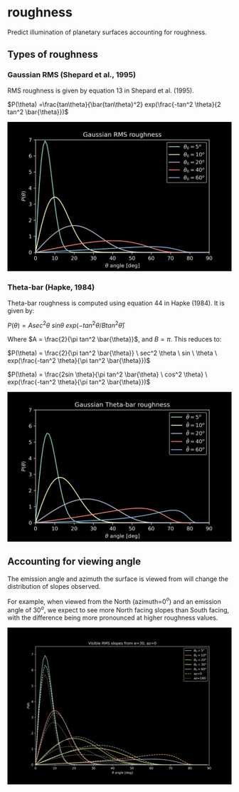 # roughness

Predict illumination of planetary surfaces accounting for roughness.


## Types of roughness

### Gaussian RMS (Shepard et al., 1995)

RMS roughness is given by equation 13 in Shepard et al. (1995).

$P(\theta) =\frac{tan\theta}{\bar{tan\theta}^2} exp(\frac{-tan^2 \theta}{2 tan^2 \bar{\theta}})$

![RMS slope distributions](img/rms_slopes.png)

### Theta-bar (Hapke, 1984)

Theta-bar roughness is computed using equation 44 in Hapke (1984). It is given by:

$P(\theta) = A sec^2 \theta \ sin \theta \ exp(-tan^2 \theta / B tan^2 \bar{\theta})$

Where $A = \frac{2}{\pi tan^2 \bar{\theta}}$, and $B = \pi$. This reduces to:


$P(\theta) = \frac{2}{\pi tan^2 \bar{\theta}} \ sec^2 \theta \ sin \ \theta \ exp(\frac{-tan^2 \theta}{\pi tan^2 \bar{\theta}})$

$P(\theta) = \frac{2sin \theta}{\pi tan^2 \bar{\theta} \ cos^2 \theta} \ exp(\frac{-tan^2 \theta}{\pi tan^2 \bar{\theta}})$

![Theta-bar slope distributions](img/tbar_slopes.png)

## Accounting for viewing angle

The emission angle and azimuth the surface is viewed from will change the distribution of slopes observed. 

For example, when viewed from the North (azimuth=0$^o$) and an emission angle of 30$^o$, we expect to see more North facing slopes than South facing, with the difference being more pronounced at higher roughness values.

![visible slope distributions](img/vis_slopes.png)

